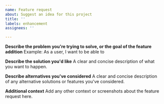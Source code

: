 ```yaml
---
name: Feature request
about: Suggest an idea for this project
title: ''
labels: enhancement
assignees: ''

---
```


**Describe the problem you're trying to solve, or the goal of the feature addition**
Example: As a user, I want to be able to 

**Describe the solution you'd like**
A clear and concise description of what you want to happen.

**Describe alternatives you've considered**
A clear and concise description of any alternative solutions or features you've considered.

**Additional context**
Add any other context or screenshots about the feature request here.

